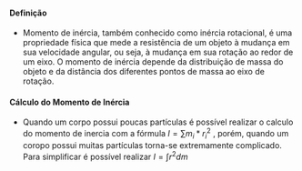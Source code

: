 #### Definição

- Momento de inércia, também conhecido como inércia rotacional, é uma propriedade física que mede a resistência de um objeto à mudança em sua velocidade angular, ou seja, à mudança em sua rotação ao redor de um eixo. O momento de inércia depende da distribuição de massa do objeto e da distância dos diferentes pontos de massa ao eixo de rotação.

#### Cálculo do Momento de Inércia

- Quando um corpo possui poucas partículas é possível realizar o calculo do momento de inercia com a fórmula $I=\sum{m_i*r_i^2}$ , porém, quando um coropo possui muitas partículas torna-se extremamente complicado. Para simplificar é possível realizar $I = \int r^{2}dm$ 